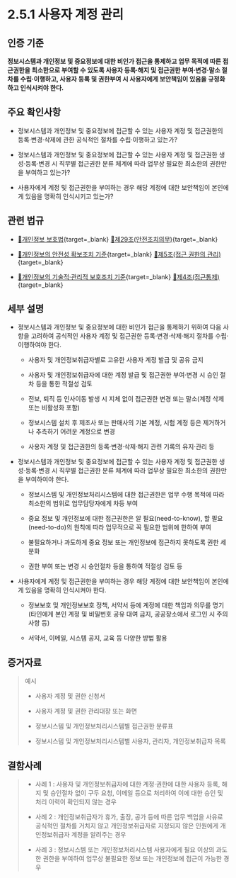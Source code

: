 # 2.5.1 사용자 계정 관리

## 인증 기준

**정보시스템과 개인정보 및 중요정보에 대한 비인가 접근을 통제하고 업무 목적에 따른 접근권한을 최소한으로 부여할 수 있도록 사용자 등록·해지 및 접근권한 부여·변경·말소 절차를 수립·이행하고, 사용자 등록 및 권한부여 시 사용자에게 보안책임이 있음을 규정화하고 인식시켜야 한다.**

## 주요 확인사항

- 정보시스템과 개인정보 및 중요정보에 접근할 수 있는 사용자 계정 및 접근권한의 등록·변경·삭제에 관한 공식적인 절차를 수립·이행하고 있는가?

- 정보시스템과 개인정보 및 중요정보에 접근할 수 있는 사용자 계정 및 접근권한 생성·등록·변경 시 직무별 접근권한 분류 체계에 따라 업무상 필요한 최소한의 권한만을 부여하고 있는가?

- 사용자에게 계정 및 접근권한을 부여하는 경우 해당 계정에 대한 보안책임이 본인에게 있음을 명확히 인식시키고 있는가?

## 관련 법규

- [🔗개인정보 보호법][개인정보 보호법 제29조]{target=_blank} [🔗제29조(안전조치의무)][개인정보 보호법 제29조 부분]{target=_blank}

- [🔗개인정보의 안전성 확보조치 기준][개인정보의 안전성 확보조치 기준 제5조]{target=_blank} [🔗제5조(접근 권한의 관리)][개인정보의 안전성 확보조치 기준 제5조]{target=_blank}

- [🔗개인정보의 기술적·관리적 보호조치 기준][개인정보의 기술적·관리적 보호조치 기준 제4조]{target=_blank} [🔗제4조(접근통제)][개인정보의 기술적·관리적 보호조치 기준 제4조]{target=_blank}

## 세부 설명

- 정보시스템과 개인정보 및 중요정보에 대한 비인가 접근을 통제하기 위하여 다음 사항을 고려하여 공식적인 사용자 계정 및 접근권한 등록·변경·삭제·해지 절차를 수립·이행하여야 한다.

    - 사용자 및 개인정보취급자별로 고유한 사용자 계정 발급 및 공유 금지

    - 사용자 및 개인정보취급자에 대한 계정 발급 및 접근권한 부여·변경 시 승인 절차 등을 통한 적절성 검토

    - 전보, 퇴직 등 인사이동 발생 시 지체 없이 접근권한 변경 또는 말소(계정 삭제 또는 비활성화 포함)

    - 정보시스템 설치 후 제조사 또는 판매사의 기본 계정, 시험 계정 등은 제거하거나 추측하기 어려운 계정으로 변경

    - 사용자 계정 및 접근권한의 등록·변경·삭제·해지 관련 기록의 유지·관리 등

- 정보시스템과 개인정보 및 중요정보에 접근할 수 있는 사용자 계정 및 접근권한 생성·등록·변경 시 직무별 접근권한 분류 체계에 따라 업무상 필요한 최소한의 권한만을 부여하여야 한다.

    - 정보시스템 및 개인정보처리시스템에 대한 접근권한은 업무 수행 목적에 따라 최소한의 범위로 업무담당자에게 차등 부여

    - 중요 정보 및 개인정보에 대한 접근권한은 알 필요(need-to-know), 할 필요(need-to-do)의 원칙에 따라 업무적으로 꼭 필요한 범위에 한하여 부여

    - 불필요하거나 과도하게 중요 정보 또는 개인정보에 접근하지 못하도록 권한 세분화

    - 권한 부여 또는 변경 시 승인절차 등을 통하여 적절성 검토 등

- 사용자에게 계정 및 접근권한을 부여하는 경우 해당 계정에 대한 보안책임이 본인에게 있음을 명확히 인식시켜야 한다.

    - 정보보호 및 개인정보보호 정책, 서약서 등에 계정에 대한 책임과 의무를 명기(타인에게 본인 계정 및 비밀번호 공유 대여 금지, 공공장소에서 로그인 시 주의사항 등)

    - 서약서, 이메일, 시스템 공지, 교육 등 다양한 방법 활용

## 증거자료

> 예시
>
> - 사용자 계정 및 권한 신청서
>
> - 사용자 계정 및 권한 관리대장 또는 화면
>
> - 정보시스템 및 개인정보처리시스템별 접근권한 분류표
>
> - 정보시스템 및 개인정보처리시스템별 사용자, 관리자, 개인정보취급자 목록

## 결함사례

> - 사례 1 : 사용자 및 개인정보취급자에 대한 계정·권한에 대한 사용자 등록, 해지 및 승인절차 없이 구두 요청, 이메일 등으로 처리하여 이에 대한 승인 및 처리 이력이 확인되지 않는 경우
>
> - 사례 2 : 개인정보취급자가 휴가, 출장, 공가 등에 따른 업무 백업을 사유로 공식적인 절차를 거치지 않고 개인정보취급자로 지정되지 않은 인원에게 개인정보취급자 계정을 알려주는 경우
>
> - 사례 3 : 정보시스템 또는 개인정보처리시스템 사용자에게 필요 이상의 과도한 권한을 부여하여 업무상 불필요한 정보 또는 개인정보에 접근이 가능한 경우

[개인정보 보호법 제29조]: https://www.law.go.kr/법령/개인정보보호법/(20240315,19234,20230314)/제29조 "개인정보 보호법 제29조"
[개인정보 보호법 제29조 부분]: https://www.law.go.kr/법령/개인정보보호법/제29조 "개인정보 보호법 제29조 부분"

[개인정보의 안전성 확보조치 기준 제5조]: https://www.law.go.kr/행정규칙/(개인정보보호위원회)개인정보의안전성확보조치기준/(2021-2,20210915)/제5조 "개인정보의 안전성 확보조치 기준 제5조"

[개인정보의 기술적·관리적 보호조치 기준 제4조]: https://www.law.go.kr/행정규칙/(개인정보보호위원회)개인정보의기술적·관리적보호조치기준/(2021-3,20210915)/제4조 "개인정보의 기술적·관리적 보호조치 기준 제4조"

